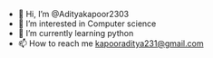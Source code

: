 - 👋 Hi, I’m @Adityakapoor2303
- 👀 I’m interested in Computer science
- 🌱 I’m currently learning python
- 📫 How to reach me kapooraditya231@gmail.com

<!---
Adityakapoor2303/Adityakapoor2303 is a ✨ special ✨ repository because its `README.md` (this file) appears on your GitHub profile.
You can click the Preview link to take a look at your changes.
--->
